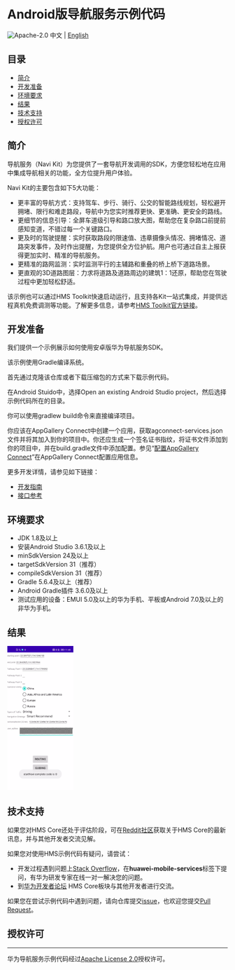 Android版导航服务示例代码
===============================
![Apache-2.0](https://img.shields.io/badge/license-Apache-blue)
中文 | [English](README.md)

## 目录

* [简介](#简介)
* [开发准备](#开发准备)
* [环境要求](#环境要求)
* [结果](#结果)
* [技术支持](#技术支持)
* [授权许可](#授权许可)

简介
-------

导航服务（Navi Kit）为您提供了一套导航开发调用的SDK，方便您轻松地在应用中集成导航相关的功能，全方位提升用户体验。

Navi Kit的主要包含如下5大功能：
- 更丰富的导航方式：支持驾车、步行、骑行、公交的智能路线规划，轻松避开拥堵、限行和难走路段，导航中为您实时推荐更快、更准确、更安全的路线。
- 更细节的信息引导：全屏车道级引导和路口放大图，帮助您在复杂路口前提前感知变道，不错过每一个关键路口。
- 更及时的驾驶提醒：实时获取路段的限速值、违章摄像头情况、拥堵情况、道路突发事件，及时作出提醒，为您提供全方位护航。用户也可通过自主上报获得更加实时、精准的导航服务。
- 更精准的路网监测：实时监测平行的主辅路和重叠的桥上桥下道路场景。
- 更直观的3D道路图层：力求将道路及道路周边的建筑1：1还原，帮助您在驾驶过程中更加轻松舒适。

该示例也可以通过HMS Toolkit快速启动运行，且支持各Kit一站式集成，并提供远程真机免费调测等功能。了解更多信息，请参考[HMS Toolkit官方链接](https://developer.huawei.com/consumer/cn/doc/development/Tools-Guides/getting-started-0000001077381096?ha_source=hms1)。

开发准备
-------

我们提供一个示例展示如何使用安卓版华为导航服务SDK。

该示例使用Gradle编译系统。

首先通过克隆该仓库或者下载压缩包的方式来下载示例代码。

在Android Stuido中，选择Open an existing Android Studio project，然后选择示例代码所在的目录。

你可以使用gradlew build命令来直接编译项目。

你应该在AppGallery Connect中创建一个应用，获取agconnect-services.json文件并将其加入到你的项目中。你还应生成一个签名证书指纹，将证书文件添加到你的项目中，并在build.gradle文件中添加配置。参见“[配置AppGallery Connect](https://developer.huawei.com/consumer/cn/doc/development/HMSCore-Guides/android-sdk-config-agc-0000001214231910)”在AppGallery Connect配置应用信息。

更多开发详情，请参见如下链接：
- [开发指南](https://developer.huawei.com/consumer/cn/doc/development/HMSCore-Guides/introduction-0000001185010752)
- [接口参考](https://developer.huawei.com/consumer/cn/doc/development/HMSCore-References/api-summary-desc-0000001187429984)

环境要求
-------

+ JDK 1.8及以上
+ 安装Android Studio 3.6.1及以上
+ minSdkVersion 24及以上
+ targetSdkVersion 31（推荐）
+ compileSdkVersion 31（推荐）
+ Gradle 5.6.4及以上（推荐）
+ Android Gradle插件 3.6.0及以上
+ 测试应用的设备：EMUI 5.0及以上的华为手机、平板或Android 7.0及以上的非华为手机。

## 结果

  <img src="navi.png" width = 30% height = 30%>

## 技术支持

如果您对HMS Core还处于评估阶段，可在[Reddit社区](https://www.reddit.com/r/HMSCore/)获取关于HMS Core的最新讯息，并与其他开发者交流见解。

如果您对使用HMS示例代码有疑问，请尝试：
- 开发过程遇到问题上[Stack Overflow](https://stackoverflow.com/questions/tagged/huawei-mobile-services?tab=Votes)，在**huawei-mobile-services**标签下提问，有华为研发专家在线一对一解决您的问题。
- 到[华为开发者论坛](https://developer.huawei.com/consumer/cn/forum/blockdisplay?fid=18?ha_source=hms1) HMS Core板块与其他开发者进行交流。

如果您在尝试示例代码中遇到问题，请向仓库提交[issue](https://github.com/HMS-Core/hms-navi-demo/issues)，也欢迎您提交[Pull Request](https://github.com/HMS-Core/hms-navi-demo/pulls)。

## 授权许可
-------
华为导航服务示例代码经过[Apache License 2.0](https://github.com/HMS-Core/hms-navi-demo/blob/main/client/java/LICENSE)授权许可。